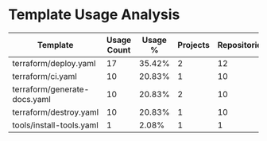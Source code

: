 # Template Usage Analysis

| Template | Usage Count | Usage % | Projects | Repositories | Pipelines |
|----------|-------------|---------|----------|--------------|-----------|
| terraform/deploy.yaml | 17 | 35.42% | 2 | 12 | 17 |
| terraform/ci.yaml | 10 | 20.83% | 1 | 10 | 10 |
| terraform/generate-docs.yaml | 10 | 20.83% | 2 | 10 | 10 |
| terraform/destroy.yaml | 10 | 20.83% | 1 | 10 | 10 |
| tools/install-tools.yaml | 1 | 2.08% | 1 | 1 | 1 |
